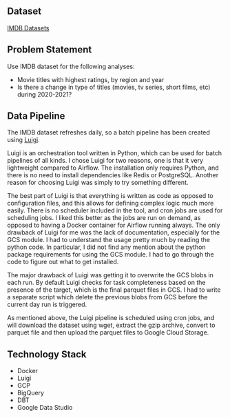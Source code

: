 ## Dataset
[IMDB Datasets](https://www.imdb.com/interfaces/)

## Problem Statement

Use IMDB dataset for the following analyses:

* Movie titles with highest ratings, by region and year
* Is there a change in type of titles (movies, tv series, short films, etc) during 2020-2021?

## Data Pipeline

The IMDB dataset refreshes daily, so a batch pipeline has been created using [Luigi](https://luigi.readthedocs.io/en/stable/).

Luigi is an orchestration tool written in Python, which can be used for batch pipelines of all kinds. I chose Luigi for two reasons, one is that it very lightweight compared to Airflow. The installation only requires Python, and there is no need to install dependencies like Redis or PostgreSQL. Another reason for choosing Luigi was simply to try something different. 

The best part of Luigi is that everything is written as code as opposed to configuration files, and this allows for defining complex logic much more easily. There is no scheduler included in the tool, and cron jobs are used for scheduling jobs. I liked this better as the jobs are run on demand, as opposed to having a Docker container for Airflow running always. The only drawback of Luigi for me was the lack of documentation, especially for the GCS module. I had to understand the usage pretty much by reading the python code. In particular, I did not find any mention about the python package requirements for using the GCS module. I had to go through the code to figure out what to get installed. 

The major drawback of Luigi was getting it to overwrite the GCS blobs in each run. By default Luigi checks for task completeness based on the presence of the target, which is the final parquet files in GCS. I had to write a separate script which delete the previous blobs from GCS before the current day run is triggered.

As mentioned above, the Luigi pipeline is scheduled using cron jobs, and will download the dataset using wget, extract the gzip archive, convert to parquet file and then upload the parquet files to Google Cloud Storage.


## Technology Stack

* Docker
* Luigi
* GCP
* BigQuery
* DBT
* Google Data Studio